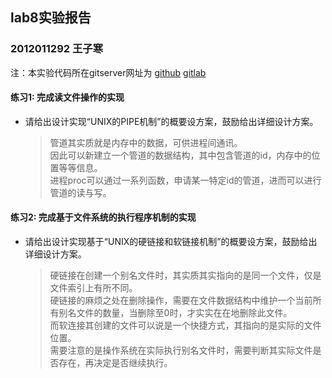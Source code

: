 ## lab8实验报告
### 2012011292 王子寒

注：本实验代码所在gitserver网址为 [github] [gitlab]

#### 练习1: 完成读文件操作的实现
- 请给出设计实现“UNIX的PIPE机制”的概要设方案，鼓励给出详细设计方案。

    > 管道其实质就是内存中的数据，可供进程间通讯。  
    > 因此可以新建立一个管道的数据结构，其中包含管道的id，内存中的位置等等信息。  
    > 进程proc可以通过一系列函数，申请某一特定id的管道，进而可以进行管道的读与写。

#### 练习2: 完成基于文件系统的执行程序机制的实现
- 请给出设计实现基于“UNIX的硬链接和软链接机制”的概要设方案，鼓励给出详细设计方案。

    > 硬链接在创建一个别名文件时，其实质其实指向的是同一个文件，仅是文件索引上有所不同。  
    > 硬链接的麻烦之处在删除操作，需要在文件数据结构中维护一个当前所有别名文件的数量，当删除至0时，才实实在在地删除此文件。  
    > 而软连接其创建的文件可以说是一个快捷方式，其指向的是实际的文件位置。  
    > 需要注意的是操作系统在实际执行别名文件时，需要判断其实际文件是否存在，再决定是否继续执行。

[github]:https://github.com/thu011292/ucore_lab.git
[gitlab]:http://south.cs.tsinghua.edu.cn/thu011292/ucore_lab.git

